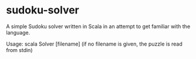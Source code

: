 # sudoku-solver
A simple Sudoku solver written in Scala in an attempt to get familiar with the language.

Usage: scala Solver \[filename\] (if no filename is given, the puzzle is read from stdin)
